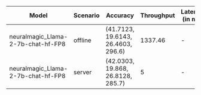 | Model                              | Scenario   | Accuracy                           |   Throughput | Latency (in ms)   |
|------------------------------------|------------|------------------------------------|--------------|-------------------|
| neuralmagic_Llama-2-7b-chat-hf-FP8 | offline    | (41.7123, 19.6143, 26.4603, 296.6) |      1337.46 | -                 |
| neuralmagic_Llama-2-7b-chat-hf-FP8 | server     | (42.0303, 19.868, 26.8128, 285.7)  |         5    | -                 |